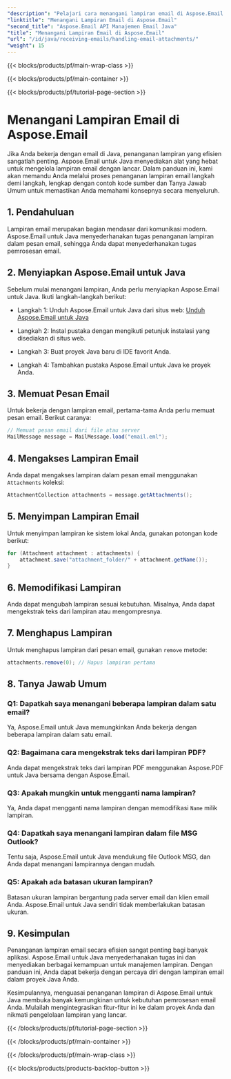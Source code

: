 ```yaml
---
"description": "Pelajari cara menangani lampiran email di Aspose.Email untuk Java. Panduan langkah demi langkah dengan kode sumber dan Tanya Jawab Umum untuk pengelolaan lampiran email yang efisien."
"linktitle": "Menangani Lampiran Email di Aspose.Email"
"second_title": "Aspose.Email API Manajemen Email Java"
"title": "Menangani Lampiran Email di Aspose.Email"
"url": "/id/java/receiving-emails/handling-email-attachments/"
"weight": 15
---
```


{{< blocks/products/pf/main-wrap-class >}}

{{< blocks/products/pf/main-container >}}

{{< blocks/products/pf/tutorial-page-section >}}

# Menangani Lampiran Email di Aspose.Email


Jika Anda bekerja dengan email di Java, penanganan lampiran yang efisien sangatlah penting. Aspose.Email untuk Java menyediakan alat yang hebat untuk mengelola lampiran email dengan lancar. Dalam panduan ini, kami akan memandu Anda melalui proses penanganan lampiran email langkah demi langkah, lengkap dengan contoh kode sumber dan Tanya Jawab Umum untuk memastikan Anda memahami konsepnya secara menyeluruh.

## 1. Pendahuluan

Lampiran email merupakan bagian mendasar dari komunikasi modern. Aspose.Email untuk Java menyederhanakan tugas penanganan lampiran dalam pesan email, sehingga Anda dapat menyederhanakan tugas pemrosesan email.

## 2. Menyiapkan Aspose.Email untuk Java

Sebelum mulai menangani lampiran, Anda perlu menyiapkan Aspose.Email untuk Java. Ikuti langkah-langkah berikut:

- Langkah 1: Unduh Aspose.Email untuk Java dari situs web: [Unduh Aspose.Email untuk Java](https://releases.aspose.com/email/java/)

- Langkah 2: Instal pustaka dengan mengikuti petunjuk instalasi yang disediakan di situs web.

- Langkah 3: Buat proyek Java baru di IDE favorit Anda.

- Langkah 4: Tambahkan pustaka Aspose.Email untuk Java ke proyek Anda.

## 3. Memuat Pesan Email

Untuk bekerja dengan lampiran email, pertama-tama Anda perlu memuat pesan email. Berikut caranya:

```java
// Memuat pesan email dari file atau server
MailMessage message = MailMessage.load("email.eml");
```

## 4. Mengakses Lampiran Email

Anda dapat mengakses lampiran dalam pesan email menggunakan `Attachments` koleksi:

```java
AttachmentCollection attachments = message.getAttachments();
```

## 5. Menyimpan Lampiran Email

Untuk menyimpan lampiran ke sistem lokal Anda, gunakan potongan kode berikut:

```java
for (Attachment attachment : attachments) {
    attachment.save("attachment_folder/" + attachment.getName());
}
```

## 6. Memodifikasi Lampiran

Anda dapat mengubah lampiran sesuai kebutuhan. Misalnya, Anda dapat mengekstrak teks dari lampiran atau mengompresnya.

## 7. Menghapus Lampiran

Untuk menghapus lampiran dari pesan email, gunakan `remove` metode:

```java
attachments.remove(0); // Hapus lampiran pertama
```

## 8. Tanya Jawab Umum

### Q1: Dapatkah saya menangani beberapa lampiran dalam satu email?

Ya, Aspose.Email untuk Java memungkinkan Anda bekerja dengan beberapa lampiran dalam satu email.

### Q2: Bagaimana cara mengekstrak teks dari lampiran PDF?

Anda dapat mengekstrak teks dari lampiran PDF menggunakan Aspose.PDF untuk Java bersama dengan Aspose.Email.

### Q3: Apakah mungkin untuk mengganti nama lampiran?

Ya, Anda dapat mengganti nama lampiran dengan memodifikasi `Name` milik lampiran.

### Q4: Dapatkah saya menangani lampiran dalam file MSG Outlook?

Tentu saja, Aspose.Email untuk Java mendukung file Outlook MSG, dan Anda dapat menangani lampirannya dengan mudah.

### Q5: Apakah ada batasan ukuran lampiran?

Batasan ukuran lampiran bergantung pada server email dan klien email Anda. Aspose.Email untuk Java sendiri tidak memberlakukan batasan ukuran.

## 9. Kesimpulan

Penanganan lampiran email secara efisien sangat penting bagi banyak aplikasi. Aspose.Email untuk Java menyederhanakan tugas ini dan menyediakan berbagai kemampuan untuk manajemen lampiran. Dengan panduan ini, Anda dapat bekerja dengan percaya diri dengan lampiran email dalam proyek Java Anda.

Kesimpulannya, menguasai penanganan lampiran di Aspose.Email untuk Java membuka banyak kemungkinan untuk kebutuhan pemrosesan email Anda. Mulailah mengintegrasikan fitur-fitur ini ke dalam proyek Anda dan nikmati pengelolaan lampiran yang lancar.

{{< /blocks/products/pf/tutorial-page-section >}}

{{< /blocks/products/pf/main-container >}}

{{< /blocks/products/pf/main-wrap-class >}}

{{< blocks/products/products-backtop-button >}}